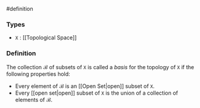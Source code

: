 #definition
### Types
- `X` : [[Topological Space]]
### Definition
The collection $\mathcal{B}$ of subsets of `X` is called a *basis* for the topology of `X` if the following properties hold:
- Every element of $\mathcal{B}$ is an [[Open Set|open]] subset of `X`.
- Every [[open set|open]] subset of `X` is the union of a collection of elements of $\mathcal{B}$.